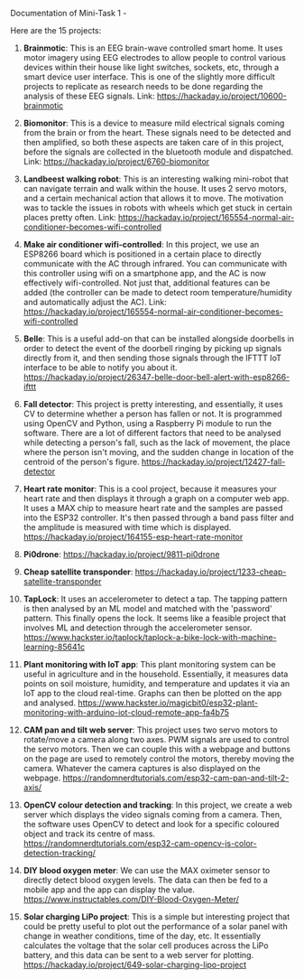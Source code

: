 Documentation of Mini-Task 1 -

Here are the 15 projects:

1. **Brainmotic**: 
This is an EEG brain-wave controlled smart home. It uses motor imagery using EEG electrodes to allow people to control various devices within their house like light switches, sockets, etc, through a smart device user interface. This is one of the slightly more difficult projects to replicate as research needs to be done regarding the analysis of these EEG signals. Link: https://hackaday.io/project/10600-brainmotic

2. **Biomonitor**: 
This is a device to measure mild electrical signals coming from the brain or from the heart. These signals need to be detected and then amplified, so both these aspects are taken care of in this project, before the signals are collected in the bluetooth module and dispatched. Link: https://hackaday.io/project/6760-biomonitor

3. **Landbeest walking robot**: This is an interesting walking mini-robot that can navigate terrain and walk within the house. It uses 2 servo motors, and a certain mechanical action that allows it to move. The motivation was to tackle the issues in robots with wheels which get stuck in certain places pretty often. Link: https://hackaday.io/project/165554-normal-air-conditioner-becomes-wifi-controlled

4. **Make air conditioner wifi-controlled**: 
In this project, we use an ESP8266 board which is positioned in a certain place to directly communicate with the AC through infrared. You can communicate with this controller using wifi on a smartphone app, and the AC is now effectively wifi-controlled. Not just that, additional features can be added (the controller can be made to detect room temperature/humidity and automatically adjust the AC). Link: https://hackaday.io/project/165554-normal-air-conditioner-becomes-wifi-controlled

5. **Belle**: This is a useful add-on that can be installed alongside doorbells in order to detect the event of the doorbell ringing by picking up signals directly from it, and then sending those signals through the IFTTT IoT interface to be able to notify you about it. https://hackaday.io/project/26347-belle-door-bell-alert-with-esp8266-ifttt

6. **Fall detector**: This project is pretty interesting, and essentially, it uses CV to determine whether a person has fallen or not. It is programmed using OpenCV and Python, using a Raspberry Pi module to run the software. There are a lot of different factors that need to be analysed while detecting a person's fall, such as the lack of movement, the place where the person isn't moving, and the sudden change in location of the centroid of the person's figure.  https://hackaday.io/project/12427-fall-detector

7. **Heart rate monitor**: This is a cool project, because it measures your heart rate and then displays it through a graph on a computer web app. It uses a MAX chip to measure heart rate and the samples are passed into the ESP32 controller. It's then passed through a band pass filter and the amplitude is measured with time which is displayed. https://hackaday.io/project/164155-esp-heart-rate-monitor

8. **Pi0drone**: https://hackaday.io/project/9811-pi0drone

9. **Cheap satellite transponder**:  https://hackaday.io/project/1233-cheap-satellite-transponder

10. **TapLock**: It uses an accelerometer to detect a tap. The tapping pattern is then analysed by an ML model and matched with the 'password' pattern. This finally opens the lock. It seems like a feasible project that involves ML and detection through the accelerometer sensor. https://www.hackster.io/taplock/taplock-a-bike-lock-with-machine-learning-85641c

11. **Plant monitoring with IoT app**: This plant monitoring system can be useful in agriculture and in the household. Essentially, it measures data points on soil moisture, humidity, and temperature and updates it via an IoT app to the cloud real-time. Graphs can then be plotted on the app and analysed. https://www.hackster.io/magicbit0/esp32-plant-monitoring-with-arduino-iot-cloud-remote-app-fa4b75

12. **CAM pan and tilt web server**: This project uses two servo motors to rotate/move a camera along two axes. PWM signals are used to control the servo motors. Then we can couple this with a webpage and buttons on the page are used to remotely control the motors, thereby moving the camera. Whatever the camera captures is also displayed on the webpage. https://randomnerdtutorials.com/esp32-cam-pan-and-tilt-2-axis/

13. **OpenCV colour detection and tracking**: In this project, we create a web server which displays the video signals coming from a camera. Then, the software uses OpenCV to detect and look for a specific coloured object and track its centre of mass. https://randomnerdtutorials.com/esp32-cam-opencv-js-color-detection-tracking/

14. **DIY blood oxygen meter**: We can use the MAX oximeter sensor to directly detect blood oxygen levels. The data can then be fed to a mobile app and the app can display the value. https://www.instructables.com/DIY-Blood-Oxygen-Meter/

15. **Solar charging LiPo project**: This is a simple but interesting project that could be pretty useful to plot out the performance of a solar panel with change in weather conditions, time of the day, etc. It essentially calculates the voltage that the solar cell produces across the LiPo battery, and this data can be sent to a web server for plotting. https://hackaday.io/project/649-solar-charging-lipo-project
